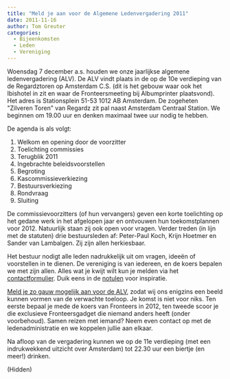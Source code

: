 ```yaml
---
title: "Meld je aan voor de Algemene Ledenvergadering 2011"
date: 2011-11-16
author: Tom Greuter
categories: 
  - Bijeenkomsten
  - Leden
  - Vereniging
---
```

Woensdag 7 december a.s. houden we onze jaarlijkse algemene ledenvergadering (ALV). De ALV vindt plaats in de op de 10e verdieping van de Regardztoren op Amsterdam C.S. (dit is het gebouw waar ook het Ibishotel in zit en waar de Fronteersmeeting bij Albumprinter plaatsvond). Het adres is Stationsplein 51-53 1012 AB Amsterdam. De zogeheten "Zilveren Toren" van Regardz zit pal naast Amsterdam Centraal Station. We beginnen om 19.00 uur en denken maximaal twee uur nodig te hebben.

De agenda is als volgt:

1. Welkom en opening door de voorzitter
2. Toelichting commissies
3. Terugblik 2011
4. Ingebrachte beleidsvoorstellen
5. Begroting
6. Kascommissieverkiezing
7. Bestuursverkiezing
8. Rondvraag
9. Sluiting

De commissievoorzitters (of hun vervangers) geven een korte toelichting op het gedane werk in het afgelopen jaar en ontvouwen hun toekomstplannen voor 2012. Natuurlijk staan zij ook open voor vragen. Verder treden (in lijn met de statuten) drie bestuursleden af: Peter-Paul Koch, Krijn Hoetmer en Sander van Lambalgen. Zij zijn allen herkiesbaar.

Het bestuur nodigt alle leden nadrukkelijk uit om vragen, ideeën of voorstellen in te dienen. De vereniging is van iedereen, en de koers bepalen we met zijn allen. Alles wat je kwijt wilt kun je melden via het [contactformulier](/contact). Duik eens in de [notulen](/vereniging/bestuur/notulen) voor inspiratie.

[Meld je zo gauw mogelijk aan voor de ALV](/vereniging/bestuur#formulier-1), zodat wij ons enigzins een beeld kunnen vormen van de verwachte toeloop. Je komst is niet voor niks. Ten eerste bepaal je mede de koers van Fronteers in 2012, ten tweede scoor je die exclusieve Fronteersgadget die niemand anders heeft (onder voorbehoud). Samen reizen met iemand? Neem even contact op met de ledenadministratie en we koppelen jullie aan elkaar.

Na afloop van de vergadering kunnen we op de 11e verdieping (met een indrukwekkend uitzicht over Amsterdam) tot 22.30 uur een biertje (en meer!) drinken.

(Hidden)
